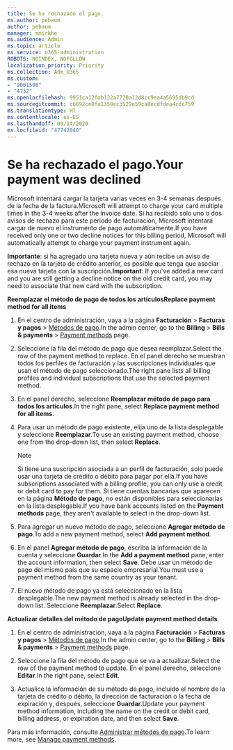 ```yaml
---
title: Se ha rechazado el pago.
ms.author: pebaum
author: pebaum
manager: mnirkhe
ms.audience: Admin
ms.topic: article
ms.service: o365-administration
ROBOTS: NOINDEX, NOFOLLOW
localization_priority: Priority
ms.collection: Adm_O365
ms.custom:
- "9001506"
- "4732"
ms.openlocfilehash: 9951ca12fab132a7720a12d8cc9ea4a5695db9cd
ms.sourcegitcommit: c6692ce0fa1358ec3529e59ca0ecdfdea4cdc759
ms.translationtype: HT
ms.contentlocale: es-ES
ms.lasthandoff: 09/14/2020
ms.locfileid: "47742040"
---
```

# <a name="your-payment-was-declined"></a><span data-ttu-id="9c475-102">Se ha rechazado el pago.</span><span class="sxs-lookup"><span data-stu-id="9c475-102">Your payment was declined</span></span>

<span data-ttu-id="9c475-103">Microsoft intentará cargar la tarjeta varias veces en 3-4 semanas después de la fecha de la factura.</span><span class="sxs-lookup"><span data-stu-id="9c475-103">Microsoft will attempt to charge your card multiple times in the 3-4 weeks after the invoice date.</span></span>  <span data-ttu-id="9c475-104">Si ha recibido solo uno o dos avisos de rechazo para este periodo de facturación, Microsoft intentará cargar de nuevo el instrumento de pago automáticamente.</span><span class="sxs-lookup"><span data-stu-id="9c475-104">If you have received only one or two decline notices for this billing period, Microsoft will automatically attempt to charge your payment instrument again.</span></span>  

<span data-ttu-id="9c475-105">**Importante**: si ha agregado una tarjeta nueva y aún recibe un aviso de rechazo en la tarjeta de crédito anterior, es posible que tenga que asociar esa nueva tarjeta con la suscripción.</span><span class="sxs-lookup"><span data-stu-id="9c475-105">**Important**: If you've added a new card and you are still getting a decline notice on the old credit card, you may need to associate that new card with the subscription.</span></span>

<span data-ttu-id="9c475-106">**Reemplazar el método de pago de todos los artículos**</span><span class="sxs-lookup"><span data-stu-id="9c475-106">**Replace payment method for all items**</span></span>

1. <span data-ttu-id="9c475-107">En el centro de administración, vaya a la página **Facturación** > **Facturas y pagos** > [Métodos de pago](https://go.microsoft.com/fwlink/p/?linkid=2018806).</span><span class="sxs-lookup"><span data-stu-id="9c475-107">In the admin center, go to the **Billing** > **Bills & payments** > [Payment methods](https://go.microsoft.com/fwlink/p/?linkid=2018806) page.</span></span>

2. <span data-ttu-id="9c475-108">Seleccione la fila del método de pago que desea reemplazar.</span><span class="sxs-lookup"><span data-stu-id="9c475-108">Select the row of the payment method to replace.</span></span> <span data-ttu-id="9c475-109">En el panel derecho se muestran todos los perfiles de facturación y las suscripciones individuales que usan el método de pago seleccionado.</span><span class="sxs-lookup"><span data-stu-id="9c475-109">The right pane lists all billing profiles and individual subscriptions that use the selected payment method.</span></span>

3. <span data-ttu-id="9c475-110">En el panel derecho, seleccione **Reemplazar método de pago para todos los artículos**.</span><span class="sxs-lookup"><span data-stu-id="9c475-110">In the right pane, select **Replace payment method for all items**.</span></span>

4. <span data-ttu-id="9c475-111">Para usar un método de pago existente, elija uno de la lista desplegable y seleccione **Reemplazar**.</span><span class="sxs-lookup"><span data-stu-id="9c475-111">To use an existing payment method, choose one from the drop-down list, then select **Replace**.</span></span>

    > [!NOTE]
    > <span data-ttu-id="9c475-112">Si tiene una suscripción asociada a un perfil de facturación, solo puede usar una tarjeta de crédito o débito para pagar por ella.</span><span class="sxs-lookup"><span data-stu-id="9c475-112">If you have subscriptions associated with a billing profile, you can only use a credit or debit card to pay for them.</span></span> <span data-ttu-id="9c475-113">Si tiene cuentas bancarias que aparecen en la página **Método de pago**, no están disponibles para seleccionarlas en la lista desplegable.</span><span class="sxs-lookup"><span data-stu-id="9c475-113">If you have bank accounts listed on the **Payment methods** page, they aren't available to select in the drop-down list.</span></span>

5. <span data-ttu-id="9c475-114">Para agregar un nuevo método de pago, seleccione **Agregar método de pago**.</span><span class="sxs-lookup"><span data-stu-id="9c475-114">To add a new payment method, select **Add payment method**.</span></span>

6. <span data-ttu-id="9c475-115">En el panel **Agregar método de pago**, escriba la información de la cuenta y seleccione **Guardar**.</span><span class="sxs-lookup"><span data-stu-id="9c475-115">In the **Add a payment method** pane, enter the account information, then select **Save**.</span></span> <span data-ttu-id="9c475-116">Debe usar un método de pago del mismo país que su espacio empresarial.</span><span class="sxs-lookup"><span data-stu-id="9c475-116">You must use a payment method from the same country as your tenant.</span></span>

7. <span data-ttu-id="9c475-117">El nuevo método de pago ya está seleccionado en la lista desplegable.</span><span class="sxs-lookup"><span data-stu-id="9c475-117">The new payment method is already selected in the drop-down list.</span></span> <span data-ttu-id="9c475-118">Seleccione **Reemplazar**.</span><span class="sxs-lookup"><span data-stu-id="9c475-118">Select **Replace**.</span></span>

<span data-ttu-id="9c475-119">**Actualizar detalles del método de pago**</span><span class="sxs-lookup"><span data-stu-id="9c475-119">**Update payment method details**</span></span>

1. <span data-ttu-id="9c475-120">En el centro de administración, vaya a la página **Facturación** > **Facturas y pagos** > [Métodos de pago](https://go.microsoft.com/fwlink/p/?linkid=2018806).</span><span class="sxs-lookup"><span data-stu-id="9c475-120">In the admin center, go to the **Billing** > **Bills & payments** > [Payment methods](https://go.microsoft.com/fwlink/p/?linkid=2018806) page.</span></span>

2. <span data-ttu-id="9c475-121">Seleccione la fila del método de pago que se va a actualizar.</span><span class="sxs-lookup"><span data-stu-id="9c475-121">Select the row of the payment method to update.</span></span> <span data-ttu-id="9c475-122">En el panel derecho, seleccione **Editar**.</span><span class="sxs-lookup"><span data-stu-id="9c475-122">In the right pane, select **Edit**.</span></span>

3. <span data-ttu-id="9c475-123">Actualice la información de su método de pago, incluido el nombre de la tarjeta de crédito o débito, la dirección de facturación o la fecha de expiración y, después, seleccione **Guardar**.</span><span class="sxs-lookup"><span data-stu-id="9c475-123">Update your payment method information, including the name on the credit or debit card, billing address, or expiration date, and then select **Save**.</span></span>

<span data-ttu-id="9c475-124">Para más información, consulte [Administrar métodos de pago](https://docs.microsoft.com/microsoft-365/commerce/billing-and-payments/manage-payment-methods).</span><span class="sxs-lookup"><span data-stu-id="9c475-124">To learn more, see [Manage payment methods](https://docs.microsoft.com/microsoft-365/commerce/billing-and-payments/manage-payment-methods).</span></span>